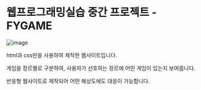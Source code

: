 # 웹프로그래밍실습 중간 프로젝트 - FYGAME


 ![image](https://user-images.githubusercontent.com/79838932/209931357-61dc2530-5a4e-4252-8827-224a428aabd6.png)


 html과 css만을 사용하여 제작한 웹사이트입니다.
 
 
 게임을 장르별로 구분하여, 사용자가 선호하는 장르에 어떤 게임이 있는지 보여줍니다.
 
 
 반응형 웹사이트로 제작되어 어떤 해상도에도 대응이 가능합니다.
 


